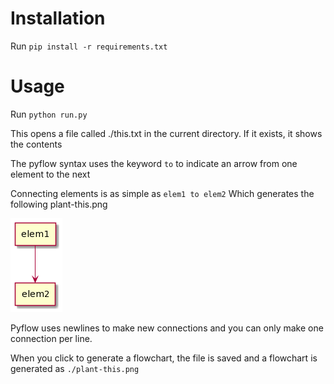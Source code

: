 # Installation
Run `pip install -r requirements.txt`

# Usage
Run `python run.py`

This opens a file called ./this.txt in the current directory. 
If it exists, it shows the contents

The pyflow syntax uses the keyword `to` to indicate an arrow from one element to the next

Connecting elements is as simple as `elem1 to elem2`
Which generates the following plant-this.png

![example png](https://github.com/camfairchild/pyflow/blob/main/plant-example.png?raw=true)

Pyflow uses newlines to make new connections and you can only make one connection per line.

When you click to generate a flowchart, 
the file is saved and a flowchart is generated as `./plant-this.png`

